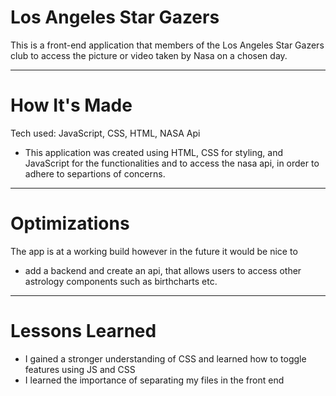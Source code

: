 # Los Angeles Star Gazers

This is a front-end application that members of the Los Angeles Star Gazers club to access the picture or video taken by Nasa on a chosen day.


---

# How It's Made
Tech used:  JavaScript, CSS, HTML, NASA Api
- This application was created using HTML, CSS for styling, and JavaScript for the functionalities and to access the nasa api, in order to adhere to separtions of concerns. 

---

# Optimizations
The app is at a working build however in the future it would be nice to 
- add a backend and create an api, that allows users to access other astrology components such as birthcharts etc. 

---

# Lessons Learned 
- I gained a stronger understanding of CSS and learned how to toggle features using JS and CSS
- I learned the importance of separating my files in the front end
